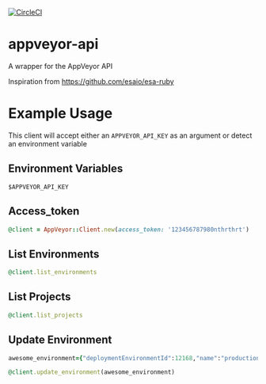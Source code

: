 [![CircleCI](https://circleci.com/gh/damacus/appveyor-api/tree/master.svg?style=svg)](https://circleci.com/gh/damacus/appveyor-api/tree/master)

# appveyor-api

A wrapper for the AppVeyor API

Inspiration from <https://github.com/esaio/esa-ruby>

# Example Usage

This client will accept either an `APPVEYOR_API_KEY` as an argument or detect an environment variable

## Environment Variables

`$APPVEYOR_API_KEY`

## Access_token

```ruby
@client = AppVeyor::Client.new(access_token: '123456787980nthrthrt')
```

## List Environments

```ruby
@client.list_environments
```

## List Projects

```ruby
@client.list_projects
```

## Update Environment

```ruby
awesome_environment={"deploymentEnvironmentId":12168,"name":"production","provider":"FTP","settings":{"providerSettings":[{"name":"server","value":{"value":"ftp.server.com","isEncrypted":false}},{"name":"username","value":{"value":"ftp-user","isEncrypted":false}},{"name":"password","value":{"value":"password","isEncrypted":true}}],"environmentVariables":[{"name":"my-var","value":{"value":"123","isEncrypted":false}}]}}

@client.update_environment(awesome_environment)
```
